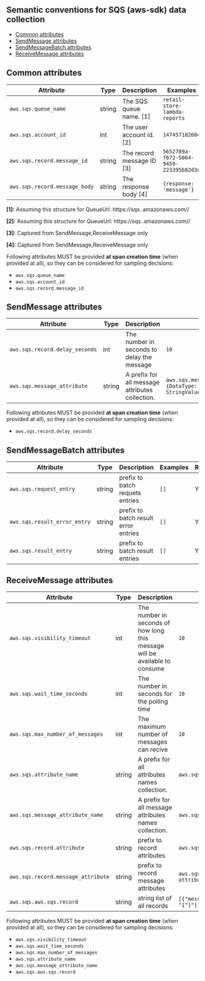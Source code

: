 ## Semantic conventions for SQS (aws-sdk) data collection

<!-- toc -->

- [Common attributes](#common-attributes)
- [SendMessage attributes](#sendmessage-attributes)
- [SendMessageBatch attributes](#sendmessagebatch-attributes)
- [ReceiveMessage attributes](#receivemessage-attributes)

<!-- tocstop -->

## Common attributes

<!-- semconv aws.sqs -->

| Attribute                     | Type   | Description               | Examples                               | Required |
| ----------------------------- | ------ | ------------------------- | -------------------------------------- | -------- |
| `aws.sqs.queue_name`          | string | The SQS queue name. [1]   | `retail-store-lambda-reports`          | Yes      |
| `aws.sqs.account_id`          | int    | The user account id. [2]  | `147457102604`                         | Yes      |
| `aws.sqs.record.message_id`   | string | The record message ID [3] | `5652789a-f672-5064-9459-223395b82d3a` | Yes      |
| `aws.sqs.record.message_body` | string | The response body [4]     | `{response: 'message'}`                | Yes      |

**[1]:** Assuming this structure for QueueUrl: https://sqs.<region>.amazonaws.com/<accountId>/<queueName>

**[2]:** Assuming this structure for QueueUrl: https://sqs.<region>.amazonaws.com/<accountId>/<queueName>

**[3]:** Captured from SendMessage,ReceiveMessage only

**[4]:** Captured from SendMessage,ReceiveMessage only

Following attributes MUST be provided **at span creation time** (when provided at all), so they can be considered for sampling decisions:

- `aws.sqs.queue_name`
- `aws.sqs.account_id`
- `aws.sqs.record.message_id`
<!-- endsemconv -->

## SendMessage attributes

<!-- semconv aws.sqs.send_message -->

| Attribute                      | Type   | Description                                     | Examples                                                                            | Required |
| ------------------------------ | ------ | ----------------------------------------------- | ----------------------------------------------------------------------------------- | -------- |
| `aws.sqs.record.delay_seconds` | int    | The number in seconds to delay the message      | `10`                                                                                | Yes      |
| `aws.sqs.message_attribute`    | string | A prefix for all message attributes collection. | `aws.sqs.message_attribute.Title={DataType: 'String', StringValue: 'The Whistler'}` | Yes      |

Following attributes MUST be provided **at span creation time** (when provided at all), so they can be considered for sampling decisions:

- `aws.sqs.record.delay_seconds`
<!-- endsemconv -->

## SendMessageBatch attributes

<!-- semconv aws.sqs.send_message_batch -->

| Attribute                    | Type   | Description                          | Examples | Required |
| ---------------------------- | ------ | ------------------------------------ | -------- | -------- |
| `aws.sqs.request_entry`      | string | prefix to batch requets entries      | `[]`     | Yes      |
| `aws.sqs.result_error_entry` | string | prefix to batch result error entries | `[]`     | Yes      |
| `aws.sqs.result_entry`       | string | prefix to batch result entries       | `[]`     | Yes      |

<!-- endsemconv -->

## ReceiveMessage attributes

<!-- semconv aws.sqs.receive_message -->

| Attribute                          | Type   | Description                                                                 | Examples                                                   | Required |
| ---------------------------------- | ------ | --------------------------------------------------------------------------- | ---------------------------------------------------------- | -------- |
| `aws.sqs.visibility_timeout`       | int    | The number in seconds of how long this message will be available to consume | `10`                                                       | Yes      |
| `aws.sqs.wait_time_seconds`        | int    | The number in seconds for the polling time                                  | `10`                                                       | Yes      |
| `aws.sqs.max_number_of_messages`   | int    | The maximum number of messages can recive                                   | `10`                                                       | Yes      |
| `aws.sqs.attribute_name`           | string | A prefix for all attributes names collection.                               | `aws.sqs.attribute_name.attr=name`                         | Yes      |
| `aws.sqs.message_attribute_name`   | string | A prefix for all message attributes names collection.                       | `aws.sqs.message_attribute_name.attr=name`                 | Yes      |
| `aws.sqs.record.attribute`         | string | prefix to record attributes                                                 | `aws.sqs.record.attribute.key='attribute'`                 | Yes      |
| `aws.sqs.record.message_attribute` | string | prefix to record message attributes                                         | `aws.sqs.record.message_attribute.key='message attribute'` | Yes      |
| `aws.sqs.aws.sqs.record`           | string | string list of all records                                                  | `[{"message_body": "{"cart": {"12341234": "1"}"}]`         | Yes      |

Following attributes MUST be provided **at span creation time** (when provided at all), so they can be considered for sampling decisions:

- `aws.sqs.visibility_timeout`
- `aws.sqs.wait_time_seconds`
- `aws.sqs.max_number_of_messages`
- `aws.sqs.attribute_name`
- `aws.sqs.message_attribute_name`
- `aws.sqs.aws.sqs.record`
<!-- endsemconv -->
